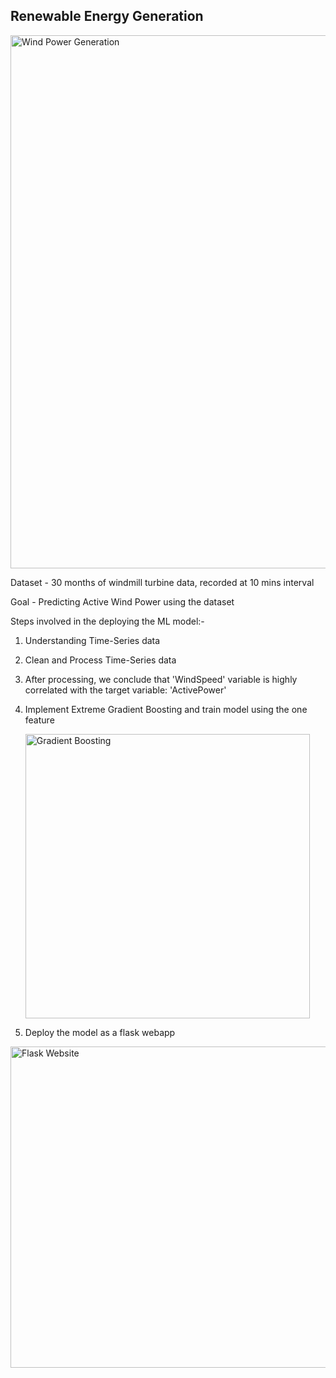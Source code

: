 ## Renewable Energy Generation
<img width="853" alt="Wind Power Generation" src="https://github.com/Day-Raval/Renewable-Energy-Generation/assets/132192767/063bc2bb-3d71-4e78-b54c-76d39b124ecf">


Dataset - 30 months of windmill turbine data, recorded at 10 mins interval

Goal - Predicting Active Wind Power using the dataset




Steps involved in the deploying the ML model:-


1) Understanding Time-Series data 

2) Clean and Process Time-Series data

3) After processing, we conclude that 'WindSpeed' variable is highly correlated with the target variable: 'ActivePower'
 
4) Implement Extreme Gradient Boosting and train model using the one feature

   

   <img width="455" alt="Gradient Boosting" src="https://github.com/Day-Raval/Renewable-Energy-Generation/assets/132192767/21cae801-96ba-4788-a776-c487b8fb156e">


5) Deploy the model as a flask webapp

<img width="514" alt="Flask Website" src="https://github.com/Day-Raval/Renewable-Energy-Generation/assets/132192767/dd7b7148-3c59-4752-8b13-7605aaa985bc">



